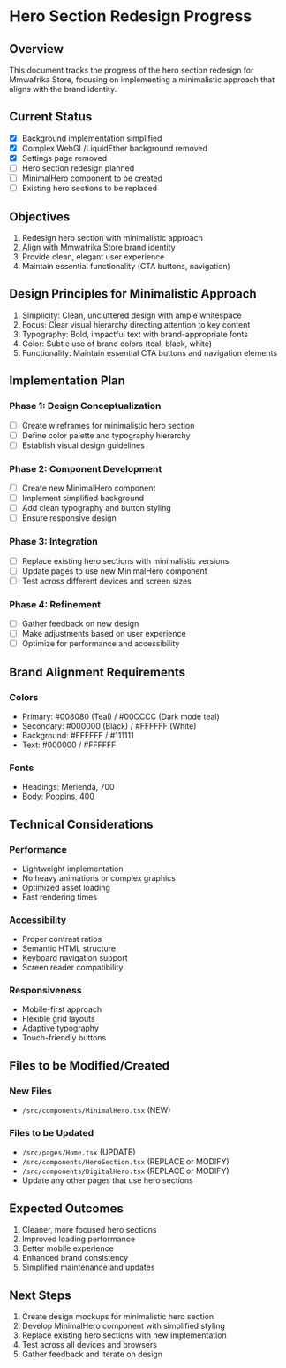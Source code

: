 # Hero Section Redesign Progress

## Overview
This document tracks the progress of the hero section redesign for Mmwafrika Store, focusing on implementing a minimalistic approach that aligns with the brand identity.

## Current Status
- [x] Background implementation simplified
- [x] Complex WebGL/LiquidEther background removed
- [x] Settings page removed
- [ ] Hero section redesign planned
- [ ] MinimalHero component to be created
- [ ] Existing hero sections to be replaced

## Objectives
1. Redesign hero section with minimalistic approach
2. Align with Mmwafrika Store brand identity
3. Provide clean, elegant user experience
4. Maintain essential functionality (CTA buttons, navigation)

## Design Principles for Minimalistic Approach
1. Simplicity: Clean, uncluttered design with ample whitespace
2. Focus: Clear visual hierarchy directing attention to key content
3. Typography: Bold, impactful text with brand-appropriate fonts
4. Color: Subtle use of brand colors (teal, black, white)
5. Functionality: Maintain essential CTA buttons and navigation elements

## Implementation Plan

### Phase 1: Design Conceptualization
- [ ] Create wireframes for minimalistic hero section
- [ ] Define color palette and typography hierarchy
- [ ] Establish visual design guidelines

### Phase 2: Component Development
- [ ] Create new MinimalHero component
- [ ] Implement simplified background
- [ ] Add clean typography and button styling
- [ ] Ensure responsive design

### Phase 3: Integration
- [ ] Replace existing hero sections with minimalistic versions
- [ ] Update pages to use new MinimalHero component
- [ ] Test across different devices and screen sizes

### Phase 4: Refinement
- [ ] Gather feedback on new design
- [ ] Make adjustments based on user experience
- [ ] Optimize for performance and accessibility

## Brand Alignment Requirements

### Colors
- Primary: #008080 (Teal) / #00CCCC (Dark mode teal)
- Secondary: #000000 (Black) / #FFFFFF (White)
- Background: #FFFFFF / #111111
- Text: #000000 / #FFFFFF

### Fonts
- Headings: Merienda, 700
- Body: Poppins, 400

## Technical Considerations

### Performance
- Lightweight implementation
- No heavy animations or complex graphics
- Optimized asset loading
- Fast rendering times

### Accessibility
- Proper contrast ratios
- Semantic HTML structure
- Keyboard navigation support
- Screen reader compatibility

### Responsiveness
- Mobile-first approach
- Flexible grid layouts
- Adaptive typography
- Touch-friendly buttons

## Files to be Modified/Created

### New Files
- `/src/components/MinimalHero.tsx` (NEW)

### Files to be Updated
- `/src/pages/Home.tsx` (UPDATE)
- `/src/components/HeroSection.tsx` (REPLACE or MODIFY)
- `/src/components/DigitalHero.tsx` (REPLACE or MODIFY)
- Update any other pages that use hero sections

## Expected Outcomes
1. Cleaner, more focused hero sections
2. Improved loading performance
3. Better mobile experience
4. Enhanced brand consistency
5. Simplified maintenance and updates

## Next Steps
1. Create design mockups for minimalistic hero section
2. Develop MinimalHero component with simplified styling
3. Replace existing hero sections with new implementation
4. Test across all devices and browsers
5. Gather feedback and iterate on design